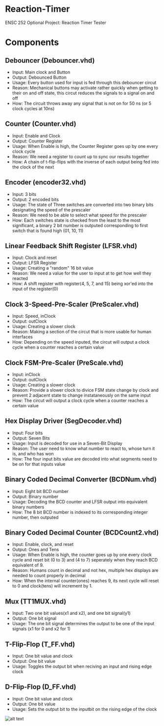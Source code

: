 # Reaction-Timer
ENSC 252 Optional Project: Reaction Timer Tester
# Components
## Debouncer (Debouncer.vhd)
- Input: Main clock and Button
- Output: Debounced Button
- Usage: Every button used for input is fed through this debouncer circut
- Reason: Mechanical buttons may activate rather quickly when getting to their on and off state, this circut reduces the signals to a signal on and off
- How: The circuit throws away any signal that is not on for 50 ns (or 5 clock cycles at 10ns)
## Counter (Counter.vhd)
- Input: Enable and Clock
- Output: Counter Register
- Usage: When Enable is high, the Counter Register goes up by one every clock cycle
- Reason: We need a register to count up to sync our results together
- How: A chain of t-flip-flips with the inverse of each output being fed into the clock of the next
## Encoder (encoder32.vhd)
- Input: 3 bits
- Output: 2 encoded bits
- Usage: The state of Three switches are converted into two binary bits designating the speed of the prescaler
- Reason: We need to be able to select what speed for the prescaler
- How: Each switches state is checked from the least to the most significant, a binary 2 bit number is outputed corresponding to first switch that is found high (01, 10, 11)
## Linear Feedback Shift Register (LFSR.vhd)
- Input: Clock and reset
- Output: LFSR Register
- Usage: Creating a "random" 16 bit value
- Reason: We need a value for the user to input at to get how well they reacted
- How: A shift register with register(4, 5, 7, and 15) being xor'ed into the input of the register(0)
## Clock 3-Speed-Pre-Scaler (PreScaler.vhd)
- Input: Speed, inClock
- Output: outClock
- Usage: Creating a slower clock
- Reason: Making a section of the circut that is more usable for human interfaces
- How: Depending on the speed inputed, the circut will output a clock cycle when a counter reaches a certain value
## Clock FSM-Pre-Scaler (PreScale.vhd)
- Input: inClock
- Output: outClock
- Usage: Creating a slower clock
- Reason: Provide a slower clock to divice FSM state change by clock and prevent 2 adjacent state to change instataneously on the same input
- How: The circut will output a clock cycle when a counter reaches a certain value
## Hex Display Driver (SegDecoder.vhd)
- Input: Four bits
- Output: Seven Bits
- Usage: Input is decoded for use in a Seven-Bit Display
- Reason: The user need to know what number to react to, whose turn it is, and who has won
- How: The four input bits value are decoded into what segments need to be on for that inputs value
## Binary Coded Decimal Converter (BCDNum.vhd)
- Input: Eight bit BCD number
- Output: Binary number
- Usage: Decoding the BCD counter and LFSR output into equivalent binary numbers
- How: The 8 bit BCD number is indexed to its corresponding integer number, then outputed
## Binary Coded Decimal Counter (BCDCount2.vhd)
- Input: Enable, clock, and reset
- Output: Ones and Tens
- Usage: When Enable is high, the counter goes up by one every clock cycle and reset bit (0 to 3) and (4 to 7) seperately when they reach BCD equivalent of 9.
- Reason: Humans count in decimal and not hex, multiple hex displays are needed to count properly in decimal
- How: When the internal counter(ones) reaches 9, its next cycle will reset to 0 and clock(tens) will increment by 1. 
## Mux (TT1MUX.vhd)
- Input: Two one bit values(x1 and x2), and one bit signal(y1)
- Output: One bit signal
- Usage: The one bit signal determines the output to be one of the input signals (x1 for 0 and x2 for 1)
## T-Flip-Flop (T_FF.vhd)
- Input: One bit value and clock
- Output: One bit value
- Usage: Toggles the output bit when reciving an input and rising edge clock
## D-Flip-Flop (D_FF.vhd)
- Input: One bit value and clock
- Output: One bit value
- Usage: Sets the output bit to the inputbit on the rising edge of the clock

![alt text](https://github.com/[username]/[reponame]/blob/[branch]/image.jpg?raw=true)
